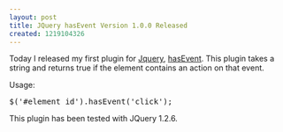 ```yaml
---
layout: post
title: JQuery hasEvent Version 1.0.0 Released
created: 1219104326
---
```

Today I released my first plugin for <a href="http://jquery.com/">Jquery</a>, <a href="http://plugins.jquery.com/project/hasevent">hasEvent</a>.  This plugin takes a string and returns true if the element contains an action on that event.

Usage:
<pre class="brush: jscript; toolbar: false;">
$('#element_id').hasEvent('click');
</pre>

This plugin has been tested with JQuery 1.2.6.
